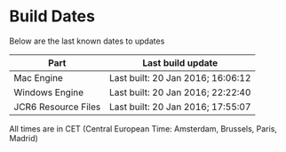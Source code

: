 # Build Dates

Below are the last known dates to updates

Part | Last build update
-----|-----
Mac Engine | Last built: 20 Jan 2016; 16:06:12
Windows Engine | Last built: 20 Jan 2016; 22:22:40
JCR6 Resource Files | Last built: 20 Jan 2016; 17:55:07
All times are in CET (Central European Time: Amsterdam, Brussels, Paris, Madrid)



